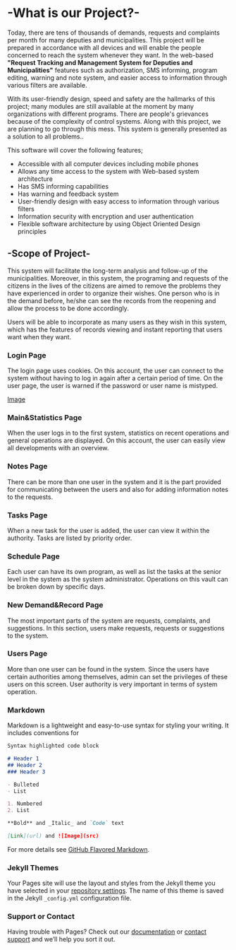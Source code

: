 # -What is our Project?-

Today, there are tens of thousands of demands, requests and complaints per month for many deputies and municipalities. This project will be prepared in accordance with all devices and will enable the people concerned to reach the system whenever they want. In the web-based **"Request Tracking and Management System for Deputies and Municipalities"** features such as authorization, SMS informing, program editing, warning and note system, and easier access to information through various filters are available.

With its user-friendly design, speed and safety are the hallmarks of this project; many modules are still available at the moment by many organizations with different programs. There are people's grievances because of the complexity of control systems. Along with this project, we are planning to go through this mess. This system is generally presented as a solution to all problems..

This software will cover the following features;
  *	Accessible with all computer devices including mobile phones
  * Allows any time access to the system with Web-based system architecture
  * Has SMS informing capabilities
  * Has warning and feedback system
  * User-friendly design with easy access to information through various filters
  * Information security with encryption and user authentication
  * Flexible software architecture by using Object Oriented Design principles


## -Scope of Project-

This system will facilitate the long-term analysis and follow-up of the municipalities. Moreover, in this system, the programing and requests of the citizens in the lives of the citizens are aimed to remove the problems they have experienced in order to organize their wishes. One person who is in the demand before, he/she can see the records from the reopening and allow the process to be done accordingly.

Users will be able to incorporate as many users as they wish in this system, which has the features of records viewing and instant reporting that users want when they want.


### Login Page

The login page uses cookies. On this account, the user can connect to the system without having to log in again after a certain period of time. On the user page, the user is warned if the password or user name is mistyped.

[Image]()


### Main&Statistics Page

When the user logs in to the first system, statistics on recent operations and general operations are displayed. On this account, the user can easily view all developments with an overview.

### Notes Page

There can be more than one user in the system and it is the part provided for communicating between the users and also for adding information notes to the requests.

### Tasks Page

When a new task for the user is added, the user can view it within the authority. Tasks are listed by priority order.


### Schedule Page

Each user can have its own program, as well as list the tasks at the senior level in the system as the system administrator. Operations on this vault can be broken down by specific days.

### New Demand&Record Page

The most important parts of the system are requests, complaints, and suggestions. In this section, users make requests, requests or suggestions to the system.

### Users Page

More than one user can be found in the system. Since the users have certain authorities among themselves, admin can set the privileges of these users on this screen. User authority is very important in terms of system operation.

### Markdown

Markdown is a lightweight and easy-to-use syntax for styling your writing. It includes conventions for

```markdown
Syntax highlighted code block

# Header 1
## Header 2
### Header 3

- Bulleted
- List

1. Numbered
2. List

**Bold** and _Italic_ and `Code` text

[Link](url) and ![Image](src)
```

For more details see [GitHub Flavored Markdown](https://guides.github.com/features/mastering-markdown/).

### Jekyll Themes

Your Pages site will use the layout and styles from the Jekyll theme you have selected in your [repository settings](https://github.com/Cagatayilikoglu/ProjectPage/settings). The name of this theme is saved in the Jekyll `_config.yml` configuration file.

### Support or Contact

Having trouble with Pages? Check out our [documentation](https://help.github.com/categories/github-pages-basics/) or [contact support](https://github.com/contact) and we’ll help you sort it out.
